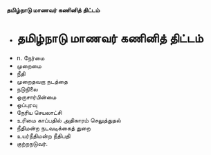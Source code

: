 **தமிழ்நாடு மாணவர் கணினித் திட்டம்**
- # தமிழ்நாடு மாணவர் கணினித் திட்டம்
- n. நேர்மை
- முறைமை
- நீதி
- முறைதவறா நடத்தை
- நடுநிலை
- ஒருசார்பின்மை
- ஒப்புரவு
- நேரிய செயலாட்சி
- உரிமை காப்பதில் அதிகாரம் செலுத்துதல்
- நீதிமன்ற நடவடிக்கைத் துறை
- உயர்நீதிமன்ற நீதிபதி
- குற்றநடுவர்.

